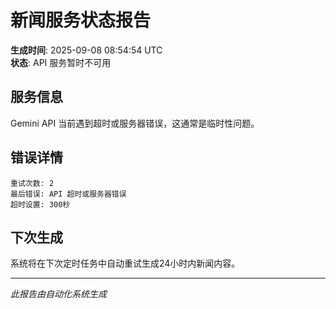 # 新闻服务状态报告

**生成时间**: 2025-09-08 08:54:54 UTC  
**状态**: API 服务暂时不可用  

## 服务信息

Gemini API 当前遇到超时或服务器错误，这通常是临时性问题。

## 错误详情

```
重试次数: 2
最后错误: API 超时或服务器错误
超时设置: 300秒
```

## 下次生成

系统将在下次定时任务中自动重试生成24小时内新闻内容。

---
*此报告由自动化系统生成*
